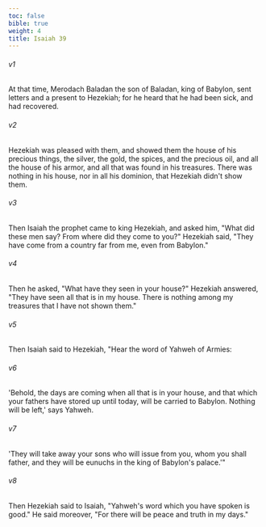 ```yaml
---
toc: false
bible: true
weight: 4
title: Isaiah 39
---
```




###### v1 
At that time, Merodach Baladan the son of Baladan, king of Babylon, sent letters and a present to Hezekiah; for he heard that he had been sick, and had recovered. 

###### v2 
Hezekiah was pleased with them, and showed them the house of his precious things, the silver, the gold, the spices, and the precious oil, and all the house of his armor, and all that was found in his treasures. There was nothing in his house, nor in all his dominion, that Hezekiah didn't show them. 

###### v3 
Then Isaiah the prophet came to king Hezekiah, and asked him, "What did these men say? From where did they come to you?" Hezekiah said, "They have come from a country far from me, even from Babylon." 

###### v4 
Then he asked, "What have they seen in your house?" Hezekiah answered, "They have seen all that is in my house. There is nothing among my treasures that I have not shown them." 

###### v5 
Then Isaiah said to Hezekiah, "Hear the word of Yahweh of Armies: 

###### v6 
'Behold, the days are coming when all that is in your house, and that which your fathers have stored up until today, will be carried to Babylon. Nothing will be left,' says Yahweh. 

###### v7 
'They will take away your sons who will issue from you, whom you shall father, and they will be eunuchs in the king of Babylon's palace.'" 

###### v8 
Then Hezekiah said to Isaiah, "Yahweh's word which you have spoken is good." He said moreover, "For there will be peace and truth in my days."
